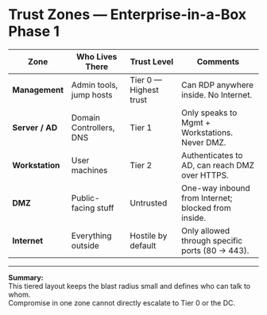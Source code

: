 # Trust Zones — Enterprise-in-a-Box Phase 1

| Zone | Who Lives There | Trust Level | Comments |
|------|-----------------|--------------|-----------|
| **Management** | Admin tools, jump hosts | Tier 0 — Highest trust | Can RDP anywhere inside. No Internet. |
| **Server / AD** | Domain Controllers, DNS | Tier 1 | Only speaks to Mgmt + Workstations. Never DMZ. |
| **Workstation** | User machines | Tier 2 | Authenticates to AD, can reach DMZ over HTTPS. |
| **DMZ** | Public-facing stuff | Untrusted | One-way inbound from Internet; blocked from inside. |
| **Internet** | Everything outside | Hostile by default | Only allowed through specific ports (80 → 443). |

---

**Summary:**  
This tiered layout keeps the blast radius small and defines who can talk to whom.  
Compromise in one zone cannot directly escalate to Tier 0 or the DC.
